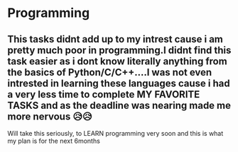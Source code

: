# Programming

## This tasks didnt add up to my intrest cause i am pretty much poor in programming.I didnt find this task easier as i dont know literally anything from the basics of Python/C/C++....I was not even intrested in learning these languages cause i had a very less time to complete **MY FAVORITE TASKS** and as the deadline was nearing made me more nervous 😥😥

Will take this seriously, to LEARN programming very soon and this is what my plan is for the next 6months
